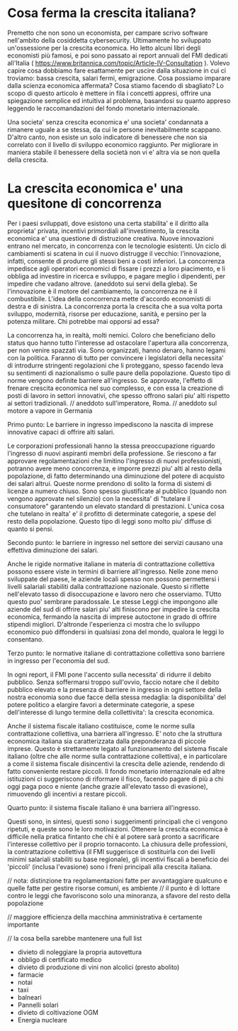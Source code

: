 # Cosa ferma la crescita italiana?

Premetto che non sono un economista, per campare scrivo software nell'ambito della cosiddetta cybersecurity.
Ultimamente ho sviluppato un'ossessione per la crescita economica.
Ho letto alcuni libri degli economisti più famosi, e poi sono passato ai report annuali del FMI dedicati all'Italia 
( https://www.britannica.com/topic/Article-IV-Consultation ).
Volevo capire cosa dobbiamo fare esattamente per uscire dalla situazione in cui ci troviamo: bassa crescita, salari fermi, emigrazione.
Cosa possiamo imparare dalla scienza economica affermata? Cosa stiamo facendo di sbagliato?
Lo scopo di questo articolo è mettere in fila i concetti appresi, offrire una spiegazione semplice ed intuitiva
al problema, basandosi su quanto appreso leggendo le raccomandazioni del fondo monetario internazionale.

Una societa' senza crescita economica e' una societa' condannata a rimanere uguale a se stessa, da cui le persone inevitabilmente scappano.
D'altro canto, non esiste un solo indicatore di benessere che non sia correlato con il livello di sviluppo economico raggiunto.
Per migliorare in maniera stabile il benessere della società non vi e' altra via se non quella della crescita.

# La crescita economica e' una quesitone di concorrenza
Per i paesi sviluppati, dove esistono una certa stabilita' e il diritto alla proprieta' privata, incentivi
primordiali all'investimento, la crescita economica e' una questione di distruzione creativa.
Nuove innovazioni entrano nel mercato, in concorrenza con le tecnologie esistenti.
Un ciclo di cambiamenti si scatena in cui il nuovo distrugge il vecchio: l'innovazione, infatti, consente di produrre gli stessi beni a costi inferiori.
La concorrenza impedisce agli operatori economici di fissare i prezzi a loro piacimento, e li obbliga ad investire in ricerca e sviluppo, e pagare meglio i dipendenti, per impedire che vadano altrove. (aneddoto sui servi della gleba).
Se l'innovazione è il motore del cambiamento, la concorrenza ne è il combustibile.
L'idea della concorrenza mette d'accordo economisti di destra e di sinistra.
La concorrenza porta la crescita che a sua volta porta sviluppo, modernità, risorse per educazione, sanità, e persino per la potenza militare. Chi potrebbe mai opporsi ad essa?

La concorrenza ha, in realtà, molti nemici. 
Coloro che beneficiano dello status quo hanno tutto l'interesse ad ostacolare l'apertura alla concorrenza, per non venire spazzati via.
Sono organizzati, hanno denaro, hanno legami con la politica. Faranno di tutto per convincere i legislatori della necessita' di introdurre stringenti regolazioni che li proteggano,
spesso facendo leva su sentimenti di nazionalismo o sulle paure della popolazione.
Questo tipo di norme vengono definite barriere all'ingresso. 
Se approvate, l'effetto di frenare crescita economica nel suo complesso, e con essa la creazione di posti di lavoro in settori innovativi, che spesso offrono salari piu' alti rispetto ai settori tradizionali.
// aneddoto sull'imperatore, Roma.
// aneddoto sul motore a vapore in Germania

Primo punto: Le barriere in ingresso impediscono la nascita di imprese innovative capaci di offrire alti salari.

Le corporazioni professionali hanno la stessa preoccupazione riguardo l'ingresso di nuovi aspiranti membri della professione.
Se riescono a far approvare regolamentazioni che limitino l'ingresso di nuovi professionisti, potranno avere meno concorrenza,
e imporre prezzi piu' alti al resto della popolazione, di fatto determinando una diminuzione del potere di acquisto dei salari altrui.
Queste norme prendono di solito la forma di sistemi di licenze a numero chiuso. Sono spesso giustificate al pubblico (quando non vengono approvate nel silenzio)
con la necessita' di "tutelare il consumatore" garantendo un elevato standard di prestazioni.
L'unica cosa che tutelano in realta' e' il profitto di determinate categorie, a spese del resto della popolazione.
Questo tipo di leggi sono molto piu' diffuse di quanto si pensi.

Secondo punto: le barriere in ingresso nel settore dei servizi causano una effettiva diminuzione dei salari.

Anche le rigide normative italiane in materia di contrattazione collettiva possono essere viste in termini di barriere all'ingresso.
Nelle zone meno sviluppate del paese, le aziende locali spesso non possono permettersi i livelli salariali stabiliti dalla contrattazione nazionale.
Questo si riflette nell'elevato tasso di disoccupazione e lavoro nero che osserviamo.
TUtto questo puo' sembrare paradossale. Le stesse Leggi che impongono alle aziende del sud di offrire salari piu' alti finiscono per impedire la crescita economica,
fermando la nascita di imprese autoctone in grado di offrire stipendi migliori.
D'altronde l'esperienza ci mostra che lo sviluppo economico può diffondersi in qualsiasi zona del mondo, qualora le leggi lo consentano.

Terzo punto: le normative italiane di contrattazione collettiva sono barriere in ingresso per l'economia del sud.

In ogni report, il FMI pone l'accento sulla necessita' di ridurre il debito pubblico.
Senza soffermarsi troppo sull'ovvio, faccio notare che il debito pubblico elevato e la presenza di
barriere in ingresso in ogni settore della nostra economia sono due facce della stessa medaglia:
la disponibilita' del potere politico a elargire favori a determinate categorie, a spese dell'interesse di
lungo termine della collettivita': la crescita economica.

Anche il sistema fiscale italiano costituisce, come le norme sulla contrattazione collettiva, una barriera all'ingresso.
E' noto che la struttura economica italiana sia caratterizzata dalla preponderanza di piccole imprese.
Questo è strettamente legato al funzionamento del sistema fiscale italiano (oltre che alle norme sulla contrattazione collettiva),
e in particolare a come il sistema fiscale disincentivi la crescita delle aziende, rendendo di fatto conveniente restare piccoli.
Il fondo monetario internazionale ed altre istituzioni ci suggeriscono di riformare il fisco, facendo pagare di più a chi oggi
paga poco e niente (anche grazie all'elevato tasso di evasione), rimuovendo gli incentivi a restare piccoli.

Quarto punto: il sistema fiscale italiano è una barriera all'ingresso.

Questi sono, in sintesi, questi sono i suggerimenti principali che ci vengono ripetuti, e queste sono le loro motivazioni.
Ottenere la crescita economica è difficile nella pratica fintanto che chi è al potere sarà pronto a sacrificare l'interesse collettivo per il proprio tornaconto.
La chiusura delle professioni, la contrattazione collettiva (il FMI suggerisce di sostituirla con dei livelli minimi salariali stabiliti su base regionale),
gli incentivi fiscali a beneficio dei 'piccoli' (inclusa l'evasione) sono i freni principali alla crescita italiana.


// nota: distinzione tra regolamentazioni fatte per avvantaggiare qualcuno e quelle fatte per gestire risorse comuni, es ambiente
// il punto è di lottare contro le leggi che favoriscono solo una minoranza, a sfavore del resto della popolazione

// maggiore efficienza della macchina amministrativa è certamente importante

// la cosa bella sarebbe mantenere una full list
- divieto di noleggiare la propria autovettura
- obbligo di certificato medico
- divieto di produzione di vini non alcolici (presto abolito)
- farmacie
- notai
- taxi
- balneari
- Pannelli solari
- divieto di coltivazione OGM
- Energia nucleare
